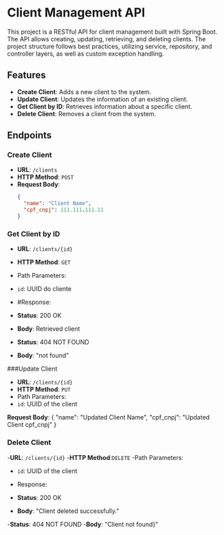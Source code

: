 # Client Management API

This project is a RESTful API for client management built with Spring Boot. The API allows creating, updating, retrieving, and deleting clients. The project structure follows best practices, utilizing service, repository, and controller layers, as well as custom exception handling.

## Features

- **Create Client**: Adds a new client to the system.
- **Update Client**: Updates the information of an existing client.
- **Get Client by ID**: Retrieves information about a specific client.
- **Delete Client**: Removes a client from the system.

## Endpoints

### Create Client

- **URL**: `/clients`
- **HTTP Method**: `POST`
- **Request Body**:
  ```json
  {
    "name": "Client Name",
    "cpf_cnpj": 111.111.111.11
  }

### Get Client by ID
  
- **URL**: `/clients/{id}`
- **HTTP Method**: `GET`
- Path Parameters:
-   `id`: UUID do cliente
  
- #Response:
  
-  **Status**: 200 OK

- **Body**: Retrieved client

- **Status**: 404 NOT FOUND
- **Body**: "not found"

###Update Client

- **URL**: `/clients/{id}`
- **HTTP Method**: `PUT`
- Path Parameters:
-  `id`: UUID of the client
  
**Request Body**:
{
  "name": "Updated Client Name",
  "cpf_cnpj": "Updated Client cpf_cnpj"
}

### Delete Client
-**URL**: `/clients/{id}`
-**HTTP Method**:`DELETE`
-Path Parameters:
-  `id`: UUID of the client
  
-  Response:
- **Status**: 200 OK
- **Body**: "Client deleted successfully."

-**Status**: 404 NOT FOUND
-**Body**: "Client not found}"
